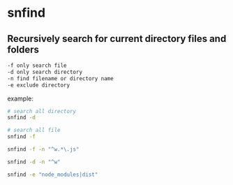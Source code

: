 # snfind

## Recursively search for current directory files and folders

```bash
-f only search file
-d only search directory
-n find filename or directory name
-e exclude directory
```

example:
```bash
# search all directory
snfind -d

# search all file
snfind -f

snfind -f -n "^w.*\.js"

snfind -d -n "^w"

snfind -e "node_modules|dist"

```
